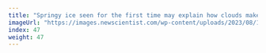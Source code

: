 ```yaml
---
title: "Springy ice seen for the first time may explain how clouds make rain"
imageUrl: "https://images.newscientist.com/wp-content/uploads/2023/08/16145147/SEI_167826708.jpg?width=600"
index: 47
weight: 47
---
```


